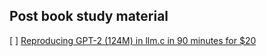 

## Post book study material

[ ] [Reproducing GPT-2 (124M) in llm.c in 90 minutes for $20](https://github.com/karpathy/llm.c/discussions/481)


